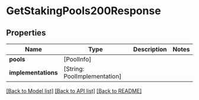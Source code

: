 # GetStakingPools200Response

## Properties
Name | Type | Description | Notes
------------ | ------------- | ------------- | -------------
**pools** | [PoolInfo] |  | 
**implementations** | [String: PoolImplementation] |  | 

[[Back to Model list]](../README.md#documentation-for-models) [[Back to API list]](../README.md#documentation-for-api-endpoints) [[Back to README]](../README.md)


